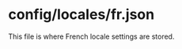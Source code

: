 # config/locales/fr.json

This file is where French locale settings are stored.

<docmeta name="displayName" value="fr.json">
